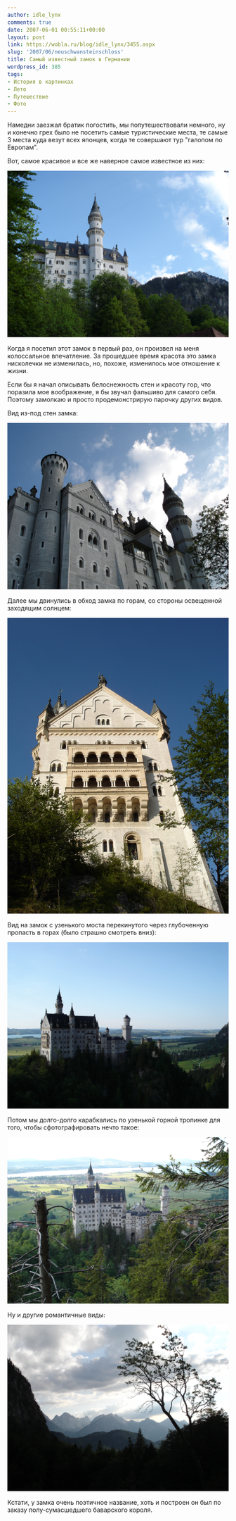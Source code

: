 ```yaml
---
author: idle_lynx
comments: true
date: 2007-06-01 00:55:11+00:00
layout: post
link: https://wobla.ru/blog/idle_lynx/3455.aspx
slug: '2007/06/neuschwansteinschloss'
title: Самый известный замок в Германии
wordpress_id: 385
tags:
- История в картинках
- Лето
- Путешествие
- Фото
---
```


Намедни заезжал братик погостить, мы попутешествовали немного, ну и конечно грех было не посетить самые туристические места, те самые 3 места куда везут всех японцев, когда те совершают тур "галопом по Европам".

Вот, самое красивое и все же наверное самое известное из них:

![Neuschwansteinschloss](images/2007/06/DSC08931.JPG)

Когда я посетил этот замок в первый раз, он произвел на меня колоссальное впечатление. За прошедшее время красота это замка нисколечки не изменилась, но, похоже, изменилось мое отношение к жизни.

Если бы я начал описывать белоснежность стен и красоту гор, что поразила мое воображение, я бы звучал фальшиво для самого себя. Поэтому замолкаю и просто продемонстрирую парочку других видов.

Вид из-под стен замка:

![Neuschwansteinschloss](images/2007/06/DSC08936.JPG)

Далее мы двинулись в обход замка по горам, со стороны освещенной заходящим солнцем:

![Neuschwansteinschloss](images/2007/06/DSC08945.JPG)

Вид на замок с узенького моста перекинутого через глубоченную пропасть в горах (было страшно смотреть вниз):

![Neuschwansteinschloss - from Marienbruecke](images/2007/06/DSC08946.JPG)

Потом мы долго-долго карабкались по узенькой горной тропинке для того, чтобы сфотографировать нечто такое:

![Neuschwansteinschloss](images/2007/06/DSC08970.JPG)

Ну и другие романтичные виды:

![Neuschwansteinschloss - tree](images/2007/06/DSC08957.JPG)

Кстати, у замка очень поэтичное название, хоть и построен он был по заказу полу-сумасшедшего баварского короля.
